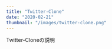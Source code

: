 ```yaml
---
title: "Twitter-Clone"
date: "2020-02-21"
thumbnail: "/images/twitter-clone.png"
---
```


Twitter-Cloneの説明
